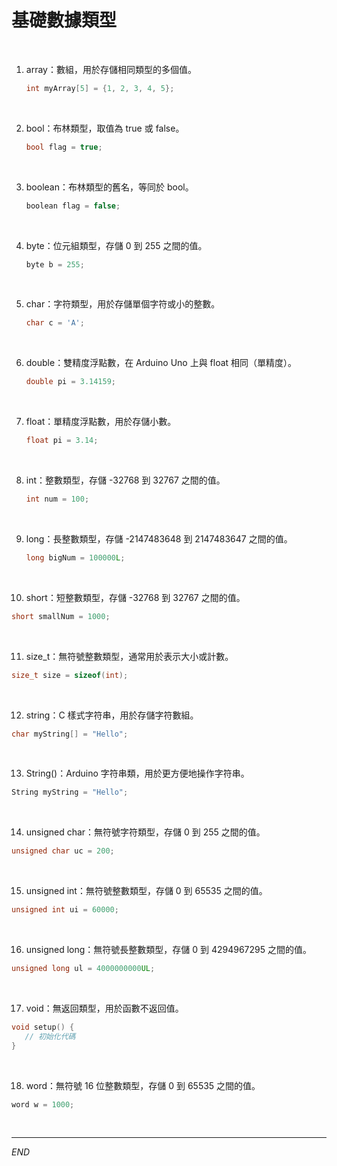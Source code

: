 # 基礎數據類型

<br>

1. array：數組，用於存儲相同類型的多個值。

   ```cpp
   int myArray[5] = {1, 2, 3, 4, 5};
   ```

<br>

2. bool：布林類型，取值為 true 或 false。

   ```cpp
   bool flag = true;
   ```

<br>

3. boolean：布林類型的舊名，等同於 bool。

   ```cpp
   boolean flag = false;
   ```

<br>

4. byte：位元組類型，存儲 0 到 255 之間的值。

   ```cpp
   byte b = 255;
   ```

<br>

5. char：字符類型，用於存儲單個字符或小的整數。
   
   ```cpp
   char c = 'A';
   ```

<br>

6. double：雙精度浮點數，在 Arduino Uno 上與 float 相同（單精度）。

   ```cpp
   double pi = 3.14159;
   ```

<br>

7. float：單精度浮點數，用於存儲小數。

   ```cpp
   float pi = 3.14;
   ```

<br>

8. int：整數類型，存儲 -32768 到 32767 之間的值。

   ```cpp
   int num = 100;
   ```

<br>

9. long：長整數類型，存儲 -2147483648 到 2147483647 之間的值。

   ```cpp
   long bigNum = 100000L;
   ```

<br>

10. short：短整數類型，存儲 -32768 到 32767 之間的值。

   ```cpp
   short smallNum = 1000;
   ```

<br>

11. size_t：無符號整數類型，通常用於表示大小或計數。

   ```cpp
   size_t size = sizeof(int);
   ```

<br>

12. string：C 樣式字符串，用於存儲字符數組。

   ```cpp
   char myString[] = "Hello";
   ```

<br>

13. String()：Arduino 字符串類，用於更方便地操作字符串。

   ```cpp
   String myString = "Hello";
   ```

<br>

14. unsigned char：無符號字符類型，存儲 0 到 255 之間的值。

   ```cpp
   unsigned char uc = 200;
   ```

<br>

15. unsigned int：無符號整數類型，存儲 0 到 65535 之間的值。

   ```cpp
   unsigned int ui = 60000;
   ```

<br>

16. unsigned long：無符號長整數類型，存儲 0 到 4294967295 之間的值。

   ```cpp
   unsigned long ul = 4000000000UL;
   ```

<br>

17. void：無返回類型，用於函數不返回值。

   ```cpp
   void setup() {
      // 初始化代碼
   }
   ```

<br>

18. word：無符號 16 位整數類型，存儲 0 到 65535 之間的值。

   ```cpp
   word w = 1000;
   ```

<br>

___

_END_